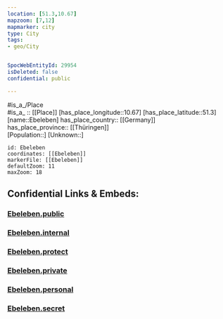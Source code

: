 ```yaml
---
location: [51.3,10.67] 
mapzoom: [7,12] 
mapmarker: city 
type: City
tags:
- geo/City


SpocWebEntityId: 29954
isDeleted: false
confidential: public

---
```

#is_a_/Place  
#is_a_ :: [[Place]] 
[has_place_longitude::10.67] 
[has_place_latitude::51.3] 
[name::Ebeleben] 
has_place_country:: [[Germany]]  
has_place_province:: [[Thüringen]]  
[Population::] 
[Unknown::] 


```leaflet
id: Ebeleben
coordinates: [[Ebeleben]] 
markerFile: [[Ebeleben]] 
defaultZoom: 11 
maxZoom: 18
```


## Confidential Links & Embeds: 

### [Ebeleben.public](/_public/\Earth\Continent\Europe\Europe~Central\Germany\Germany~East\Thüringen\counties~TH\Kyffhäuserkreis\cities~KyffhäuserkreisEbeleben.public.md) 

### [Ebeleben.internal](/_internal/\Earth\Continent\Europe\Europe~Central\Germany\Germany~East\Thüringen\counties~TH\Kyffhäuserkreis\cities~KyffhäuserkreisEbeleben.internal.md) 

### [Ebeleben.protect](/_protect/\Earth\Continent\Europe\Europe~Central\Germany\Germany~East\Thüringen\counties~TH\Kyffhäuserkreis\cities~KyffhäuserkreisEbeleben.protect.md) 

### [Ebeleben.private](/_private/\Earth\Continent\Europe\Europe~Central\Germany\Germany~East\Thüringen\counties~TH\Kyffhäuserkreis\cities~KyffhäuserkreisEbeleben.private.md) 

### [Ebeleben.personal](/_personal/\Earth\Continent\Europe\Europe~Central\Germany\Germany~East\Thüringen\counties~TH\Kyffhäuserkreis\cities~KyffhäuserkreisEbeleben.personal.md) 

### [Ebeleben.secret](/_secret/\Earth\Continent\Europe\Europe~Central\Germany\Germany~East\Thüringen\counties~TH\Kyffhäuserkreis\cities~KyffhäuserkreisEbeleben.secret.md)

